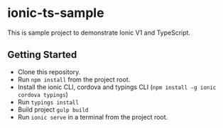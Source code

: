 # ionic-ts-sample
This is sample project to demonstrate Ionic V1 and TypeScript.

## Getting Started
* Clone this repository.
* Run `npm install` from the project root.
* Install the ionic CLI, cordova and typings CLI (`npm install -g ionic cordova typings`)
* Run `typings install`
* Build project `gulp build`
* Run `ionic serve` in a terminal from the project root.